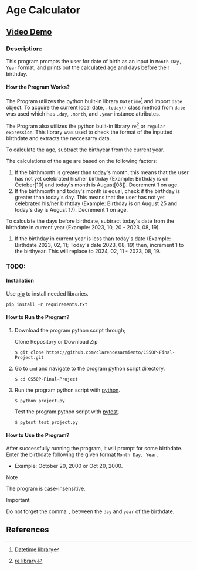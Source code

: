# Age Calculator
## [Video Demo](https://youtu.be/ubS7MI_pYKQ)
### Description:
This program prompts the user for date of birth as an input in `Month Day, Year` format, and prints out the calculated age and days before their birthday. 

#### How the Program Works?
The Program utilizes the python built-in library `Datetime`[^1] and import `date` object. 
To acquire the current local date, `.today()` class method from `date` was used which has `.day`, `.month`, and `.year` instance attributes.

The Program also utilizes the python built-in library `re`[^2] or `regular expression`. This library was used to check the format of the inputted birthdate and extracts the neccesarry data.

To calculate the age, subtract the birthyear from the current year.

The calculations of the age are based on the following factors:
1. If the birthmonth is greater than today's month, this means that the user has not yet celebrated his/her birthday (Example: Birthday is on October[10] and today's month is August[08]). Decrement 1 on age.
2. If the birthmonth and today's month is equal, check if the birthday is greater than today's day. This means that the user has not yet celebrated his/her birhtday (Example: Birthday is on August 25 and today's day is August 17). Decrement 1 on age.

To calculate the days before birthdate, subtract today's date from the birthdate in current year (Example: 2023, 10, 20 - 2023, 08, 19).
1. If the birthday in current year is less than today's date (Example: Birthdate 2023, 02, 11; Today's date 2023, 08, 19) then, increment 1 to the birthyear. This will replace to 2024, 02, 11 - 2023, 08, 19.

### TODO:
#### Installation
Use [pip](https://pip.pypa.io/en/stable/) to install needed libraries.
```
pip install -r requirements.txt
```
#### How to Run the Program?
1. Download the program python script through;

   Clone Repository or Download Zip
   ```
   $ git clone https://github.com/clarencesarmiento/CS50P-Final-Project.git
   ```
2. Go to `cmd` and navigate to the program python script directory.
   ```
   $ cd CS50P-Final-Project
   ``` 
3. Run the program python script with [python](https://www.python.org/).
   ```
   $ python project.py
   ```
   Test the program python script with [pytest](https://docs.pytest.org/en/7.2.x/).
   ```
   $ pytest test_project.py
   ```

#### How to Use the Program?
After successfully running the program, it will prompt for some birthdate.
Enter the birthdate following the given format `Month Day, Year`. 
- Example: October 20, 2000 or Oct 20, 2000.
>[!NOTE]
>The program is case-insensitive.

>[!IMPORTANT]
>Do not forget the comma `,` between the `day` and `year` of the birthdate.


## References
[^1]: [Datetime library](https://docs.python.org/3/library/datetime.html)
[^2]: [re library](https://docs.python.org/3/library/re.html)

